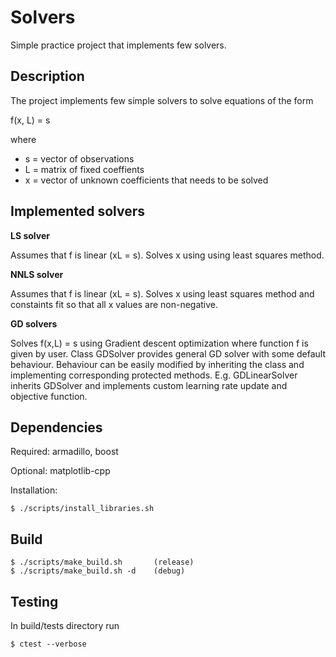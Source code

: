 # Solvers

Simple practice project that implements few solvers.


## Description

The project implements few simple solvers to solve equations of the form

f(x, L) = s

where

- s = vector of observations
- L = matrix of fixed coeffients
- x = vector of unknown coefficients that needs to be solved


## Implemented solvers

**LS solver**

Assumes that f is linear (xL = s). Solves x using using least squares method.

**NNLS solver**

Assumes that f is linear (xL = s). Solves x using least squares method and constaints fit so that all x values are non-negative.

**GD solvers**

Solves f(x,L) = s using Gradient descent optimization where function f is given by user. Class GDSolver provides general GD solver with some default behaviour. Behaviour can be easily modified by inheriting the class and implementing corresponding protected methods. E.g. GDLinearSolver inherits GDSolver and implements custom learning rate update and objective function.


## Dependencies

Required: armadillo, boost

Optional: matplotlib-cpp

Installation:
```
$ ./scripts/install_libraries.sh
```


## Build

```
$ ./scripts/make_build.sh       (release)
$ ./scripts/make_build.sh -d    (debug)
```

## Testing

In build/tests directory run

```
$ ctest --verbose
```
